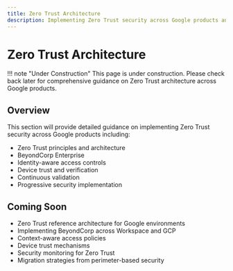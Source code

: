 ```yaml
---
title: Zero Trust Architecture
description: Implementing Zero Trust security across Google products and services
---
```


# Zero Trust Architecture

!!! note "Under Construction"
    This page is under construction. Please check back later for comprehensive guidance on Zero Trust architecture across Google products.

## Overview

This section will provide detailed guidance on implementing Zero Trust security across Google products including:

- Zero Trust principles and architecture
- BeyondCorp Enterprise
- Identity-aware access controls
- Device trust and verification
- Continuous validation
- Progressive security implementation

## Coming Soon

- Zero Trust reference architecture for Google environments
- Implementing BeyondCorp across Workspace and GCP
- Context-aware access policies
- Device trust mechanisms
- Security monitoring for Zero Trust
- Migration strategies from perimeter-based security